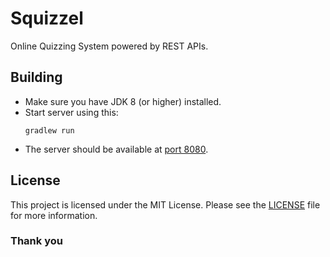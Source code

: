# Squizzel
Online Quizzing System powered by REST APIs.

## Building
- Make sure you have JDK 8 (or higher) installed.
- Start server using this:
    ```
    gradlew run
    ```
- The server should be available at [port 8080](http://localhost:8080).

## License
This project is licensed under the MIT License. 
Please see the [LICENSE](LICENSE) file for more information.

### Thank you
